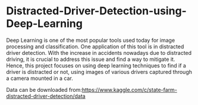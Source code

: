 # Distracted-Driver-Detection-using-Deep-Learning
Deep Learning is one of the most popular tools used today for image processing and classification. One application of this tool is in distracted driver detection. With the increase in accidents nowadays due to distracted driving, it is crucial to address this issue and find a way to mitigate it. Hence, this project focuses on using deep learning techniques to find if a driver is distracted or not, using images of various drivers captured through a camera mounted in a car.

Data can be downloaded from:https://www.kaggle.com/c/state-farm-distracted-driver-detection/data
